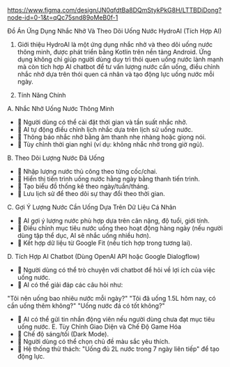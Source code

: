 https://www.figma.com/design/JN0qfdtBa8DQmStykPkG8H/LTTBDiDong?node-id=0-1&t=qQc75snd89oMeB0f-1

Đồ Án Ứng Dụng Nhắc Nhở Và Theo Dõi Uống Nước HydroAI (Tích Hợp AI)
1. Giới thiệu
HydroAI là một ứng dụng nhắc nhở và theo dõi uống nước thông minh, được phát triển bằng Kotlin trên nền tảng Android. Ứng dụng không chỉ giúp người dùng duy trì thói quen uống nước lành mạnh mà còn tích hợp AI chatbot để tư vấn lượng nước cần uống, điều chỉnh nhắc nhở dựa trên thói quen cá nhân và tạo động lực uống nước mỗi ngày.

2. Tính Năng Chính

A. Nhắc Nhở Uống Nước Thông Minh
- 🔹 Người dùng có thể cài đặt thời gian và tần suất nhắc nhở.
- 🔹 AI tự động điều chỉnh lịch nhắc dựa trên lịch sử uống nước.
- 🔹 Thông báo nhắc nhở bằng âm thanh nhẹ nhàng hoặc giọng nói.
- 🔹 Tùy chỉnh thời gian nghỉ (ví dụ: không nhắc nhở trong giờ ngủ).

B. Theo Dõi Lượng Nước Đã Uống
- 🔹 Nhập lượng nước thủ công theo từng cốc/chai.
- 🔹 Hiển thị tiến trình uống nước hằng ngày bằng thanh tiến trình.
- 🔹 Tạo biểu đồ thống kê theo ngày/tuần/tháng.
- 🔹 Lưu lịch sử để theo dõi sự thay đổi theo thời gian.

C. Gợi Ý Lượng Nước Cần Uống Dựa Trên Dữ Liệu Cá Nhân
- 🔹 AI gợi ý lượng nước phù hợp dựa trên cân nặng, độ tuổi, giới tính.
- 🔹 Điều chỉnh mục tiêu nước uống theo hoạt động hàng ngày (nếu người dùng tập thể dục, AI sẽ nhắc uống nhiều hơn).
- 🔹 Kết hợp dữ liệu từ Google Fit (nếu tích hợp trong tương lai).

D. Tích Hợp AI Chatbot (Dùng OpenAI API hoặc Google Dialogflow)
- 🔹 Người dùng có thể trò chuyện với chatbot để hỏi về lợi ích của việc uống nước.
- 🔹 AI có thể giải đáp các câu hỏi như:

"Tôi nên uống bao nhiêu nước mỗi ngày?"
"Tôi đã uống 1.5L hôm nay, có cần uống thêm không?"
"Uống nước đá có tốt không?"
- 🔹 AI có thể gửi tin nhắn động viên nếu người dùng chưa đạt mục tiêu uống nước.
E. Tùy Chỉnh Giao Diện và Chế Độ Game Hóa
- 🔹 Chế độ sáng/tối (Dark Mode).
- 🔹 Người dùng có thể chọn chủ đề màu sắc yêu thích.
- 🔹 Hệ thống thử thách: "Uống đủ 2L nước trong 7 ngày liên tiếp" để tạo động lực.
